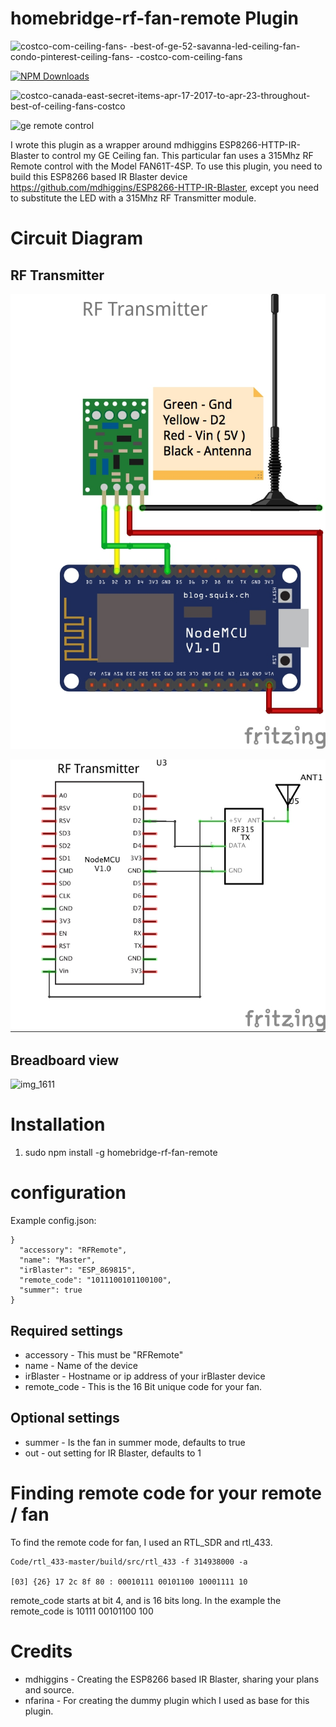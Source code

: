 # homebridge-rf-fan-remote Plugin

![costco-com-ceiling-fans- -best-of-ge-52-savanna-led-ceiling-fan-condo-pinterest-ceiling-fans- -costco-com-ceiling-fans](https://user-images.githubusercontent.com/19808920/33534751-8e1d49ae-d877-11e7-88ed-f0be6097d82e.jpg)

[![NPM Downloads](https://img.shields.io/npm/dm/homebridge-rf-fan-remote.svg?style=flat)](https://npmjs.org/package/homebridge-rf-fan-remote)

![costco-canada-east-secret-items-apr-17-2017-to-apr-23-throughout-best-of-ceiling-fans-costco](https://user-images.githubusercontent.com/19808920/33534765-9a6058c8-d877-11e7-95ac-e7aa88b3680a.jpg)

![ge remote control](https://user-images.githubusercontent.com/19808920/33534890-52a6856a-d878-11e7-9e0d-cb5eace6d625.jpg)

I wrote this plugin as a wrapper around mdhiggins ESP8266-HTTP-IR-Blaster to control my GE Ceiling fan. This particular fan uses a 315Mhz RF Remote control with the Model FAN61T-4SP. To use this plugin, you need to build this ESP8266 based IR Blaster device https://github.com/mdhiggins/ESP8266-HTTP-IR-Blaster, except you need to substitute the LED with a 315Mhz RF Transmitter module.

# Circuit Diagram

## RF Transmitter

![RF-LED](ESP%208266%20-%20RF%20Transmitter_bb.jpg)

![DHT-YL](ESP%208266%20-%20RF%20Transmitter_schem.jpg)

## Breadboard view

![img_1611](https://user-images.githubusercontent.com/19808920/33053269-aee42054-ce40-11e7-9c74-7fee8e975782.JPG)

# Installation

1. sudo npm install -g homebridge-rf-fan-remote

# configuration

Example config.json:

```
}
  "accessory": "RFRemote",
  "name": "Master",
  "irBlaster": "ESP_869815",
  "remote_code": "1011100101100100",
  "summer": true
}
```

## Required settings

* accessory     - This must be "RFRemote"
* name          - Name of the device
* irBlaster     - Hostname or ip address of your irBlaster device
* remote_code   - This is the 16 Bit unique code for your fan.

## Optional settings

* summer   - Is the fan in summer mode, defaults to true
* out      - out setting for IR Blaster, defaults to 1

# Finding remote code for your remote / fan

To find the remote code for fan, I used an RTL_SDR and rtl_433.

```
Code/rtl_433-master/build/src/rtl_433 -f 314938000 -a

[03] {26} 17 2c 8f 80 : 00010111 00101100 10001111 10
```

remote_code starts at bit 4, and is 16 bits long.  In the example the remote_code is
10111 00101100 100

# Credits

* mdhiggins - Creating the ESP8266 based IR Blaster, sharing your plans and source.
* nfarina - For creating the dummy plugin which I used as base for this plugin.
